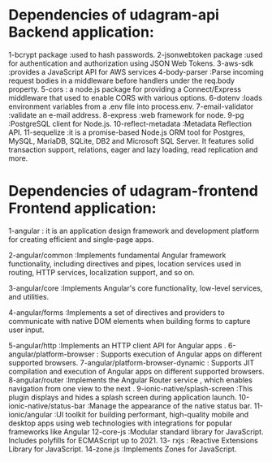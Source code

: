 Dependencies of udagram-api Backend application:
===============================================

1-bcrypt package        :used to hash passwords.
2-jsonwebtoken package  :used for authentication and authorization using JSON Web Tokens.
3-aws-sdk               :provides a JavaScript API for AWS services
4-body-parser           :Parse incoming request bodies in a middleware before  handlers  under the req.body property.
5-cors                  : a node.js package for providing a Connect/Express middleware that  used to enable CORS with various options.
6-dotenv                :loads environment variables from a .env file into process.env.
7-email-validator       :validate an e-mail address.
8-express               :web framework for node.
9-pg                    :PostgreSQL client for Node.js.
10-reflect-metadata     :Metadata Reflection API.
11-sequelize            :it is a promise-based Node.js ORM tool for Postgres, MySQL, MariaDB, SQLite, DB2 and Microsoft SQL Server.                 It features solid transaction support, relations, eager and lazy loading, read replication and more.



Dependencies of udagram-frontend Frontend application:
=====================================================

1-angular               : it is an application design framework and development platform for creating efficient and single-page apps.

2-angular/common        :Implements fundamental Angular framework functionality, including directives and pipes, location services used in routing, HTTP services, localization support, and so on.

3-angular/core          :Implements Angular's core functionality, low-level services, and utilities.

4-angular/forms         :Implements a set of directives and providers to communicate with native DOM elements when building forms to capture user input.

5-angular/http                      :Implements an HTTP client API for Angular apps .
6-angular/platform-browser          : Supports execution of Angular apps on different supported browsers.
7-angular/platform-browser-dynamic  : Supports JIT compilation and execution of Angular apps on different supported browsers.
8-angular/router                    :Implements the Angular Router service , which enables navigation from one view to the next .
9-ionic-native/splash-screen        :This plugin displays and hides a splash screen during application launch.
10-ionic-native/status-bar          :Manage the appearance of the native status bar.
11-ionic/angular                    :UI toolkit for building performant, high-quality mobile and desktop apps using web technologies  with  integrations for popular frameworks like Angular
12-core-js                         :Modular standard library for JavaScript. Includes polyfills for ECMAScript up to 2021.
13- rxjs                           : Reactive Extensions Library for JavaScript.
14-zone.js                         :Implements Zones for JavaScript.
